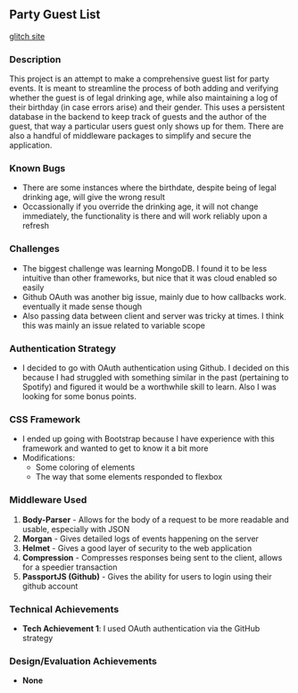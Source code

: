 Party Guest List
---

<a href="https://www.a3-connor-burri.glitch.me">glitch site</a>

### Description
This project is an attempt to make a comprehensive guest list for party events. It is meant to streamline the process of both adding and verifying whether the guest is of legal 
drinking age, while also maintaining a log of their birthday (in case errors arise) and their gender. This uses a persistent database in the backend to keep track of guests and the 
author of the guest, that way a particular users guest only shows up for them. There are also a handful of middleware packages to simplify and secure the application.


### Known Bugs
- There are some instances where the birthdate, despite being of legal drinking age, will give the wrong result
- Occassionally if you override the drinking age, it will not change immediately, the functionality is there and will work reliably upon a refresh

### Challenges
- The biggest challenge was learning MongoDB. I found it to be less intuitive than other frameworks, but nice that it was cloud enabled so easily
- Github OAuth was another big issue, mainly due to how callbacks work. eventually it made sense though
- Also passing data between client and server was tricky at times. I think this was mainly an issue related to variable scope

### Authentication Strategy
- I decided to go with OAuth authentication using Github. I decided on this because I had struggled with something similar in the past (pertaining to Spotify) and figured it would
be a worthwhile skill to learn. Also I was looking for some bonus points.

### CSS Framework
- I ended up going with Bootstrap because I have experience with this framework and wanted to get to know it a bit more
- Modifications:
    - Some coloring of elements
    - The way that some elements responded to flexbox
  
### Middleware Used
1. **Body-Parser** - Allows for the body of a request to be more readable and usable, especially with JSON
2. **Morgan** - Gives detailed logs of events happening on the server
3. **Helmet** - Gives a good layer of security to the web application
4. **Compression** - Compresses responses being sent to the client, allows for a speedier transaction
5. **PassportJS (Github)** - Gives the ability for users to login using their github account

### Technical Achievements
- **Tech Achievement 1**: I used OAuth authentication via the GitHub strategy

### Design/Evaluation Achievements
- **None**
